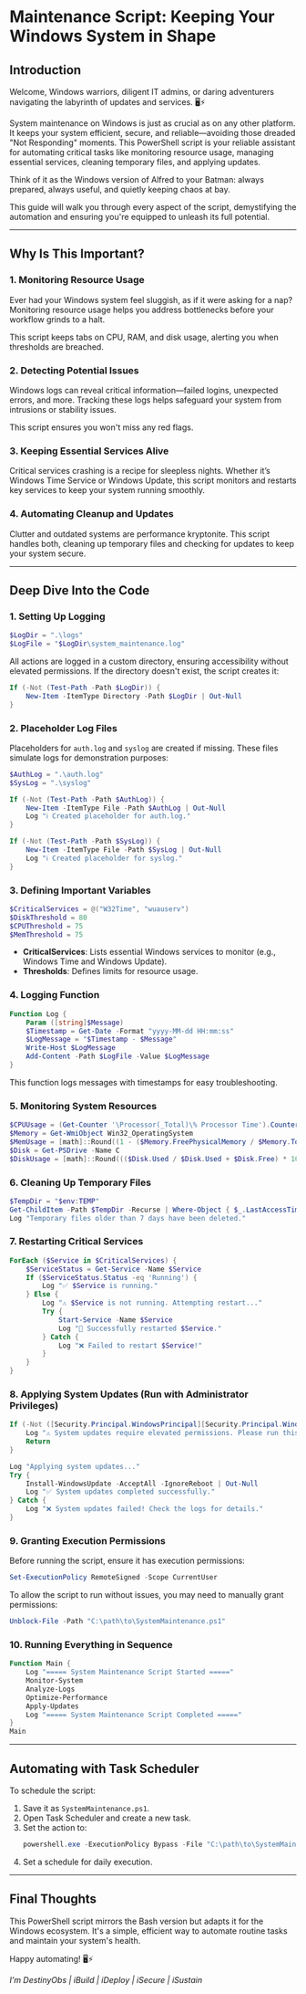 # Maintenance Script: Keeping Your Windows System in Shape

## Introduction

Welcome, Windows warriors, diligent IT admins, or daring adventurers navigating the labyrinth of updates and services. 🖥️⚡

System maintenance on Windows is just as crucial as on any other platform. It keeps your system efficient, secure, and reliable—avoiding those dreaded "Not Responding" moments. This PowerShell script is your reliable assistant for automating critical tasks like monitoring resource usage, managing essential services, cleaning temporary files, and applying updates.

Think of it as the Windows version of Alfred to your Batman: always prepared, always useful, and quietly keeping chaos at bay.

This guide will walk you through every aspect of the script, demystifying the automation and ensuring you're equipped to unleash its full potential.

---

## Why Is This Important?

### 1. Monitoring Resource Usage
Ever had your Windows system feel sluggish, as if it were asking for a nap? Monitoring resource usage helps you address bottlenecks before your workflow grinds to a halt.

This script keeps tabs on CPU, RAM, and disk usage, alerting you when thresholds are breached.

### 2. Detecting Potential Issues
Windows logs can reveal critical information—failed logins, unexpected errors, and more. Tracking these logs helps safeguard your system from intrusions or stability issues.

This script ensures you won't miss any red flags.

### 3. Keeping Essential Services Alive
Critical services crashing is a recipe for sleepless nights. Whether it’s Windows Time Service or Windows Update, this script monitors and restarts key services to keep your system running smoothly.

### 4. Automating Cleanup and Updates
Clutter and outdated systems are performance kryptonite. This script handles both, cleaning up temporary files and checking for updates to keep your system secure.

---

## Deep Dive Into the Code

### 1. Setting Up Logging

```powershell
$LogDir = ".\logs"
$LogFile = "$LogDir\system_maintenance.log"
```

All actions are logged in a custom directory, ensuring accessibility without elevated permissions. If the directory doesn't exist, the script creates it:

```powershell
If (-Not (Test-Path -Path $LogDir)) {
    New-Item -ItemType Directory -Path $LogDir | Out-Null
}
```

### 2. Placeholder Log Files

Placeholders for `auth.log` and `syslog` are created if missing. These files simulate logs for demonstration purposes:

```powershell
$AuthLog = ".\auth.log"
$SysLog = ".\syslog"

If (-Not (Test-Path -Path $AuthLog)) {
    New-Item -ItemType File -Path $AuthLog | Out-Null
    Log "ℹ️ Created placeholder for auth.log."
}

If (-Not (Test-Path -Path $SysLog)) {
    New-Item -ItemType File -Path $SysLog | Out-Null
    Log "ℹ️ Created placeholder for syslog."
}
```

### 3. Defining Important Variables

```powershell
$CriticalServices = @("W32Time", "wuauserv")
$DiskThreshold = 80
$CPUThreshold = 75
$MemThreshold = 75
```

- **CriticalServices**: Lists essential Windows services to monitor (e.g., Windows Time and Windows Update).
- **Thresholds**: Defines limits for resource usage.

### 4. Logging Function

```powershell
Function Log {
    Param ([string]$Message)
    $Timestamp = Get-Date -Format "yyyy-MM-dd HH:mm:ss"
    $LogMessage = "$Timestamp - $Message"
    Write-Host $LogMessage
    Add-Content -Path $LogFile -Value $LogMessage
}
```

This function logs messages with timestamps for easy troubleshooting.

### 5. Monitoring System Resources

```powershell
$CPUUsage = (Get-Counter '\Processor(_Total)\% Processor Time').CounterSamples.CookedValue
$Memory = Get-WmiObject Win32_OperatingSystem
$MemUsage = [math]::Round((1 - ($Memory.FreePhysicalMemory / $Memory.TotalVisibleMemorySize)) * 100, 2)
$Disk = Get-PSDrive -Name C
$DiskUsage = [math]::Round((($Disk.Used / $Disk.Used + $Disk.Free) * 100), 2)
```

### 6. Cleaning Up Temporary Files

```powershell
$TempDir = "$env:TEMP"
Get-ChildItem -Path $TempDir -Recurse | Where-Object { $_.LastAccessTime -lt (Get-Date).AddDays(-7) } | Remove-Item -Force -Recurse -ErrorAction SilentlyContinue
Log "Temporary files older than 7 days have been deleted."
```

### 7. Restarting Critical Services

```powershell
ForEach ($Service in $CriticalServices) {
    $ServiceStatus = Get-Service -Name $Service
    If ($ServiceStatus.Status -eq 'Running') {
        Log "✅ $Service is running."
    } Else {
        Log "⚠️ $Service is not running. Attempting restart..."
        Try {
            Start-Service -Name $Service
            Log "🔄 Successfully restarted $Service."
        } Catch {
            Log "❌ Failed to restart $Service!"
        }
    }
}
```

### 8. Applying System Updates (Run with Administrator Privileges)

```powershell
If (-Not ([Security.Principal.WindowsPrincipal][Security.Principal.WindowsIdentity]::GetCurrent()).IsInRole([Security.Principal.WindowsBuiltinRole]::Administrator)) {
    Log "⚠️ System updates require elevated permissions. Please run this script as an Administrator."
    Return
}

Log "Applying system updates..."
Try {
    Install-WindowsUpdate -AcceptAll -IgnoreReboot | Out-Null
    Log "✅ System updates completed successfully."
} Catch {
    Log "❌ System updates failed! Check the logs for details."
}
```

### 9. Granting Execution Permissions

Before running the script, ensure it has execution permissions:

```powershell
Set-ExecutionPolicy RemoteSigned -Scope CurrentUser
```

To allow the script to run without issues, you may need to manually grant permissions:

```powershell
Unblock-File -Path "C:\path\to\SystemMaintenance.ps1"
```

### 10. Running Everything in Sequence

```powershell
Function Main {
    Log "===== System Maintenance Script Started ====="
    Monitor-System
    Analyze-Logs
    Optimize-Performance
    Apply-Updates
    Log "===== System Maintenance Script Completed ====="
}
Main
```

---

## Automating with Task Scheduler

To schedule the script:
1. Save it as `SystemMaintenance.ps1`.
2. Open Task Scheduler and create a new task.
3. Set the action to:
   ```powershell
   powershell.exe -ExecutionPolicy Bypass -File "C:\path\to\SystemMaintenance.ps1"
   ```
4. Set a schedule for daily execution.

---

## Final Thoughts

This PowerShell script mirrors the Bash version but adapts it for the Windows ecosystem. It's a simple, efficient way to automate routine tasks and maintain your system's health.

Happy automating! 🖥️⚡

*I’m DestinyObs | iBuild | iDeploy | iSecure | iSustain*

